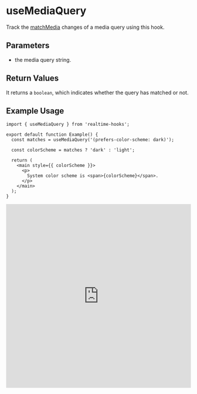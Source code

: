 # useMediaQuery

Track the [matchMedia](https://developer.mozilla.org/en-US/docs/Web/API/Window/matchMedia) changes of a media query using this hook.

## Parameters

- the media query string.

## Return Values

It returns a `boolean`, which indicates whether the query has matched or not.

## Example Usage

```tsx
import { useMediaQuery } from 'realtime-hooks';

export default function Example() {
  const matches = useMediaQuery('(prefers-color-scheme: dark)');

  const colorScheme = matches ? 'dark' : 'light';

  return (
    <main style={{ colorScheme }}>
      <p>
        System color scheme is <span>{colorScheme}</span>.
      </p>
    </main>
  );
}
```

<iframe src="https://codesandbox.io/embed/usemediaquery-zrp855?fontsize=14&hidenavigation=1&module=%2Fsrc%2FComponent.tsx&theme=dark" style="width:100%; height:500px; border:0; overflow:hidden;" title="useMediaQuery" allow="accelerometer; ambient-light-sensor; camera; encrypted-media; geolocation; gyroscope; hid; microphone; midi; payment; usb; vr; xr-spatial-tracking" sandbox="allow-forms allow-modals allow-popups allow-presentation allow-same-origin allow-scripts"></iframe>
